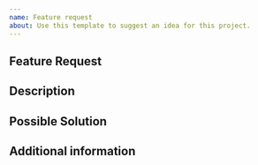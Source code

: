 ```yaml
---
name: Feature request
about: Use this template to suggest an idea for this project.
---
```


## Feature Request

## Description

<!--- Description of the feature you want to be implemented -->

## Possible Solution

<!--- Only if you have suggestions on a implementation -->

## Additional information
